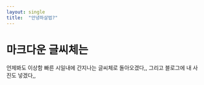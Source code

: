 ```yaml
---
layout: single
title:  "안녕하살법?"
---
```


# 마크다운 글씨체는
언제봐도 이상함 빠른 시일내에 간지나는 글씨체로 돌아오겠다,, 그리고 블로그에 내 사진도 넣겠다,, 
